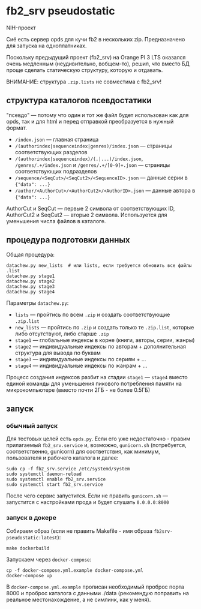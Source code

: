 # fb2_srv pseudostatic

NIH-проект

Сиё есть сервер opds для кучи fb2 в нескольких zip. Предназначено для запуска на одноплатниках.

Поскольку предыдущий проект (fb2_srv) на Orange PI 3 LTS оказался очень медленным (неудивительно, вобщем-то), решил, что вместо БД проще сделать статическую структуру, которую и отдавать.

ВНИМАНИЕ: структура `.zip.lists` не совместима с fb2_srv!

## структура каталогов псевдостатики

"псевдо" — потому что один и тот же файл будет использован как для opds, так и для html и перед отправкой преобразуется в нужный формат.

- `/index.json` — главная страница
- `/(authorindex|sequenceindex|genres)/index.json` — страницы соответствующих разделов
- `/(authorindex|sequenceindex)/(.|...)/index.json`, `/genres/.+/index.json` и `/genres/.+/[0-9]+.json` — страницы соответствующих подразделов
- `/sequence/<SeqCut>/<SeqCut2>/<SequenceID>.json` — данные серии в `{"data": ...}`
- `/author/<AuthorCut>/<AuthorCut2>/<AuthorID>.json` — данные автора в `{"data": ...}`

AuthorCut и SeqCut — первые 2 символа от соответствующих ID,
AuthorCut2 и SeqCut2 — вторые 2 символа. Используется для уменьшения числа файлов в каталоге.

## процедура подготовки данных

Общая процедура:

```
datachew.py new_lists  # или lists, если требуется обновить все файлы .list
datachew.py stage1
datachew.py stage2
datachew.py stage3
datachew.py stage4
```

Параметры `datachew.py`:

- `lists` — пройтись по всем `.zip` и создать соответствующие `.zip.list`
- `new_lists` — пройтись по `.zip` и создать только те `.zip.list`, которые либо отсутствуют, либо старше `.zip`
- `stage1` — глобальные индексы в корне (книги, авторы, серии, жанры)
- `stage2` — индивидуальные индексы по авторам + дополнительная структура для вывода по буквам
- `stage3` — индивидуальные индексы по сериям + …
- `stage4` — индивидуальные индексы по жанрам + …

Процесс создания индексов разбит на стадии `stage1` — `stage4` вместо единой команды для уменьшения пикового потребления памяти на микрокомпьютере (вместо почти 2ГБ - не более 0.5ГБ)


## запуск

### обычный запуск

Для тестовых целей есть `opds.py`. Если его уже недостаточно - правим прилагаемый `fb2_srv.service` 
и, возможно, `gunicorn.sh` (потребуется, соответственно, gunicorn) для соответствия, как минимум,
пользователя и рабочего каталога и далее:

```shell
sudo cp -f fb2_srv.service /etc/systemd/system
sudo systemctl daemon-reload
sudo systemctl enable fb2_srv.service
sudo systemctl start fb2_srv.service
```

После чего сервис запустится. Если не править `gunicorn.sh` — запустится с настройками прода и будет слушать `0.0.0.0:8000`

### запуск в докере

Собираем образ (если не править Makefile - имя образа `fb2srv-pseudostatic:latest`):

    make dockerbuild

Запускаем через `docker-compose`:

    cp -f docker-compose.yml.example docker-compose.yml
    docker-compose up

В `docker-compose.yml.example` прописан необходимый проброс порта 8000 и проброс каталога с данными ./data (рекомендую поправить на реальное местонахождение, а не симлинк, как у меня).
